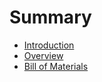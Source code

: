# Summary

* [Introduction](README.md)
* [Overview](overview.md)
* [Bill of Materials](bill_of_materials.md)

